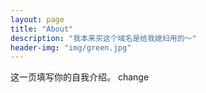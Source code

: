 ```yaml
---
layout: page
title: "About"
description: "我本来买这个域名是给我媳妇用的～" 
header-img: "img/green.jpg"
---
```


这一页填写你的自我介绍。
change




